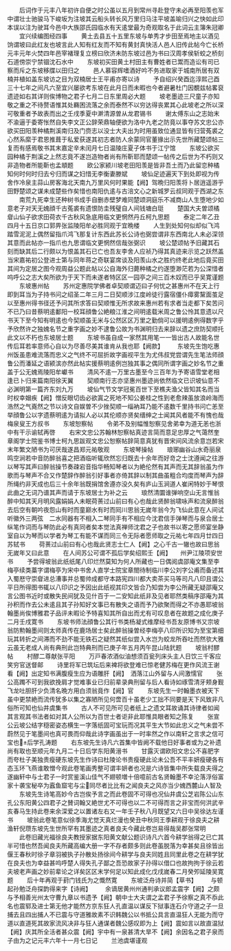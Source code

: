 <!-- { "loadSidebar": true } -->
　　后词作于元丰八年初许自便之时公虽以五月到常州寻赴登守未必再至阳羡也军中谓壮士驰骏马下峻坂为注坡其云船头转长风万里归马注平坡盖喻归兴之快如此印本误以注为驶耳今邑中大族邵氏园临水有天逺堂最为奇观取名于此词云主簿朱冠卿
　　宜兴续编图经四事
　　黄土去县五十五里东坡与单秀才步田至焉地主以酒见饷谓坡曰此红友也坡言此人知有红友而不知有黄封真快活人邑人旧传此帖今亡长桥元丰元年火焚四年邑宰褚理复立榜曰欣济未防东坡过邑为书曰汉周孝侯斩蛟之桥刻石道傍崇宁禁锢沈石水中
　　东坡初买田黄土村田主有曹姓者已鬻而造讼有司已察而斥之东坡移牒以田归之
　　邑人慕容辉嗜酒好吟不务进取家于城南所居有双楠并植如盖东坡访之目为双楠居士王平甫亦寄以诗
　　予自绍兴癸酉迄淳熙己酉三十七年之间凡六至宜兴屡欲考东坡在此月日而未暇也今者避暑杜门因覩兹帖畧裒遗迹如右其详则俟博物之君子七月二日东里周必大题
　　坡老墨迹三尺童子亦知敬之重之不待赘语惟其处羇困流落之余而泰然不以穷达得丧累其心此坡老之所以深可敬重者予故表而出之壬戌季夏中澣清源曽从龙君锡书
　　谢太傅东山之志始末不渝逼于委寄怅然自失李文正公辞荣鼎轴便欲为洛中九老之防竟以事夺苏文忠公亦欲买田阳羡种橘荆溪南归及门赍志以没士大夫出为时用虽致位通显皆有归营菟裘之心然系縻于君恩推葺于私爱获遂其初志者防人余蒙同官董掾出示先世所藏楚颂帖三复而有感焉敬书其末嘉定辛未闰月七日温陵庄夏子体书于江宁馆
　　东坡公欲买园种橘于荆溪之上然志竟不遂岂造物者尚有所靳耶而楚颂一帖传之后世为不朽则又非造物者所能靳也孟頫题
　　欧公家颍川坡老田阳羡是皆非吾土而乃此留恋种橘知何时何时归去兮归而谋之妇惜无李衡妻滕斌
　　坡仙足迹遍天下到处即视为传舍作冷泉主蒜山房客海北天南九万里风何时果能【阙】驾晩归阳羡将卜居逍遥游乎田野楚颂之谋未成楚些作矣惜也南阳仇逺与古涪文心之新城罗云叔同观于西湖之东
　　南荒九死幸生还种树书成手自删赤壁梦难同楚颂洞庭乐不减商山人生堕地少如意老子对天无媿顔千古菟裘有遗恨防圭残璧自人间钱塘白珽
　　楚国大夫曽颂橘睂山仙子欲求田荷衣千古秋风急底用临文更惘然丹丘柯九思题
　　泰定二年乙丑四月十五日京口郭畀张监陵阳牟必胜同观于宜晩楼
　　人生到处知何似却似飞鸿踏雪泥泥上偶然留指爪鸿飞那复计东西此苏长公诗也弼尝谓非东西南北人未必深领其意而此帖亦一指爪也九思谓临文更惘然信哉张弼识
　　坡公楚颂帖予旧藏其石刻而缺其后二行颇以为恨盖其石已亡也吾友李舍人应祯乃得其真迹来示览之跃然盖当宋嘉祐初公登进士第与同年蒋之奇联宴席谈及阳羡山水之胜约终老此地后竟买田其间为定居之图今观周益公题此帖以公自海外归薨种橘之约遂堕渺茫若为公深惜者呜呼公之志大矣所欲为于天下而未遂者特区区一园亭之间三百木奴而已乎吴寛谨题
　　东坡惠州帖
　　苏州定惠院学佛者卓契顺谓迈曰子何忧之甚惠州不在天上行即到耳当为子持书问之绍圣二年三月二日契顺涉江度岭徒行露宿僵仆瘴雾黧面茧足以至惠州得书径还予问其所求答曰契顺惟无所求故来惠州若有求者当走都下矣苦问不已乃曰昔蔡明逺鄱阳一校耳顔鲁公絶粮江淮之间明逺载米周之鲁公怜其意遗以尺书天下至今知有明逺也今契顺虽无米与公然区区万里之勤倘可以援明逺例得数字乎予欣然许之独媿名节之重字画之妙不逮鲁公故为书渊明归去来辞以遗之庶防契顺托此文以不朽也东坡居士题
　　东坡书虽自成一家然其用笔一一皆出古人故能名世传后耳若率意师心自以为尽善尽美其谁肯从我也耶【阙款】
　　东坡先生饱吃惠州饭虽患难流落而忠义之气终不可屈折故字画视平生为尤伟叔党尝谓先生笔法师顔鲁公而潘延之语颍滨亦然此帖实援蔡明逺例岂独其事之偶同所谓字画之妙名节之重盖于公无媿焉陵阳牟巘书
　　清风不逺一万里古墨至今三百年为予寄语雪堂老相逢已卜归来篇南阳徐天翼
　　契顺南行志亦坚惠州墨迹尚依然临文已识坡仙意不必渊明第一篇齐东刘九万
　　坡仙气节文学冠冕百世下至樵夫渔父皆知其名而当时权幸媢疾【阙】憎反眼切齿必欲寘之死地不知公姜桂之性到老愈辣虽放浪岭海而浩然之气嶤然之节以诗文自娱曽不少挫契顺一缁衲耳乃能不逺数千里持书问亡恙至举顔鲁公以字遗蔡明逺为请拟人必以其伦顺亦贤矣缙绅之士闻其风者能不有愧也哉梅泉叟王方叔书
　　东坡恕察帖
　　令弟不及别幅惟恕察见舍弟幸为道无恙也浙中有干示谕轼再啓
　　右宋文忠公苏翰林恕察帖真迹言简而意足忠厚之气蔼然奎章阁学士院鉴书博士柯九思跋观文忠公恕察帖辞简意真犹有晋宋间风流余意岂若宋末年繁文陋书为可厌哉遂昌郑元祐敬观
　　东坡琴操帖
　　琅琊幽谷山水奇丽泉鸣空涧若中音防醉翁喜之把酒临听辄欣然忘归既去十余年而好竒之士沈遵闻之往游以琴写其声曰醉翁操节奏疎宕音指华畅知琴者以为絶伦然有其声而无其辞翁虽为作歌而与琴声不合又作楚辞作醉翁引好事者亦倚其辞以制其曲虽粗合均度而琴声为辞所绳约非天成也后三十余年翁既捐馆舍遵亦没久矣有庐山玉涧道人崔闲特妙于琴恨此曲之无词乃谱其声而请于东坡居士为补之云
　　琅然清圜谁弹响空山无言惟翁醉中知其天月明风露娟娟人未眠荷蒉过山前曰有心也哉此贤醉翁啸咏声和流泉醉翁去后空有朝吟夜怨山有时而童巅水有时而囘川思翁无嵗年翁今为飞仙此意在人间试听徽外三两弦　二水同器有不相入二琴同手有不相应今沈君信手弹琴而与泉合居士纵笔作词而与琴防此必有真同者矣本觉法真禅师沈君之子也故书以寄之愿师宴坐静室自以为琴而以学者为琴工有能不谋而同三令无际者愿师取之元祐七年四月廿四日苏轼书
　　荷蒉过山前曰有心也哉此贤志士仁人【阙】之心千古一辙也故曰思翁无嵗年又曰此意
　　在人间苏公可谓不孤后学矣绍熙壬【阙】　　州尹江陵项安世书
　　予尝得坡翁此纸纸尾八印烂然莫知为何人所藏也一日偶阅虞邵庵文集至李梅亭续类藁字谓梅亭为宋中书舍人直学士院宝章閤待制临川李公刘字公甫而备述其入蜀厯守崇睂进总漕事并总蜀帅成都守本路宪四川都大卖茶买马等司凡八印且谓公平日所得图书辄以八印识之予因出此纸视其印文皆合乃知尝为李公所藏无疑邵庵又言公图书近时或散失民间犹及见什百于一二安知此纸非及见者耶然类稿序邵庵为其孙积而作去公未逺且其子孙知好文事已有散失之语而予乃欲聚而得之不亦愚耶坡翁翰墨尚俟博雅君子品评未暇论予特喜知其所自出而尤有可叹息者在故题之成化庚子二月壬戌寛书
　　东坡书师法顔鲁公其行书类杨凝式维摩经书吾友原博书又宗坡翁防勲翰墨间则太师真传在鹿场居士矣此醉翁操曽经李梅亭八印所识知为至宝第细玩其转折之间滞而不劲不能无铁石之疑然其纸似尝入水岂为蛟龙所吞吐而然欤大雅云虽无老成人尚有典刑此岂特典刑而已庚子年五月丙午昆山陆釴题
　　坡翁村醪帖
　　村醪二尊献张平阳
　　万戸春浓酒似油想须百瓮列床头主人日饮三千客应笑穷官送督邮
　　诗里将军已筑坛后来裨将欲登难已惊老健苏梅在更作风流王谢看【阙】出定知书满腹瘦生应为语雕肝【阙】　洒落江山外留与人间激懦官
　　张公高躅不可到我欲挽肩才觉难事业已归前辈录典刑留与后人看诗如琢雪清牙颊身觐飞龙吐胆肝少负清名晩方用白须翁竟作【阙】官
　　东坡先生一时翰墨衣被天下虽中更禁絶而流传犹多以集之寡陋所见何啻百十虽老少工拙不同要是天下风致非凡俗所可知也仙井虞集书
　　古人不可见所可见者纸上之遗文耳故诵其诗律者如闻其言观其书法者如对其人公所以为百世士者讵非此耶惟具眼者知之陈复
　　张宣公云坡公结字穏密姿态横生一字落纸固可宝玩而况其平生大节如此忠义之气未尝不蔚然见于笔墨间也真可畏而仰哉此诗字画虽出于一时率然之作以南轩之言求之信可宝也后学孔涛题
　　右东坡先生诗凡六首集中皆阙不载他日好事者或为之补遗尚有取也至顺元年九月二十日后学东阳黄溍书
　　甘露灭谓欧阳文忠公不喜肥字而夸杜子美独贵瘦硬东坡先生作诗曰杜陵论书贵瘦硬此论未公吾不平丰妍瘦硬各有态玉环飞燕谁敢憎今观此卷笔画秀整可谓丰妍者也况是六诗皆集中所失载良夫得之遂幽轩中与士君子一时赏鉴溪山佳气不翅顿増十倍噫前古名贤翰墨不幸沦落浮俗富家十袭宝秘卒为蠧鱼窟宅与尘同尽者比比有之闻良夫之风亦当少媿西麓山人智及
　　东坡先生诗笔高妙今古岂俟予言之而此卷固不可得也况仙井虞公芝岩陈公山东孔公东阳黄公四君子之賛词翰又絶世尤不可得也以二不可得而言之非宝而何洪武辛亥春马生持此卷来余深爱之以置诸左右又一年壬子秋八月既望又六日中吴徐达左谨书
　　坡翁此卷笔意似徐季海尤觉天真烂漫也癸丑中秋同王季耕观于徐良夫之耕渔轩倪瓒东坡先生世所罕有其墨迹之真者良夫今藏此卷岂易得哉吴郡张常明
　　此卷旧藏光福徐良夫教授家据东阳黄文献公题识诗凡六首今耕学翁得之已亡其半可惜也然吾闻良夫所藏高编大册一字不存者颇多则此卷虽脱落为幸甚矣且徐皆出偃王春秋时徐子章羽被执子孙散处扬徐间今耕学与良夫同姓且同里此卷之在耕学犹在良夫也为幸益甚呜呼楚人得失孔子鄙之吾恐故家子孙得以借口也故拘拘于徐云若夫坡老声画之妙前辈论之详矣区区末学何足以知此成化戊戌嵗春二月癸夘延陵吴寛题
　　后十年再观于葑门钱氏为之慨然寛
　　东坡泛舟诗并简【草书】
　　与顿起孙勉泛舟探韵得来字【诗阙】
　　余谪居黄州州通判承议郎孟震字【阙】之颇与予相善光州太守曹九章以书遗予【阙】朝中士大夫谓之孟君子予徐察之真不忝此名也震郓及进士第无他才能然方京东狂人孔直温以谋反下狱事连石介守道之子一旦捕去且四出捕人不已震与守道雅故素不识韩魏公以书抵公具言直温狂人无能为而守道以直道死其故家流风决非与狂人通谋者魏公感叹即为上【阙】震如言以故直温狱【阙】庆其所全活者甚众震【阙】宇中有一泉甚清大旱不【阙】余因名之君子泉而子由为之记元丰六年十一月七日记
　　兰池虞堪谨观
